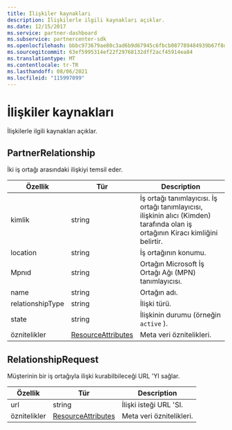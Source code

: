 ```yaml
---
title: İlişkiler kaynakları
description: İlişkilerle ilgili kaynakları açıklar.
ms.date: 12/15/2017
ms.service: partner-dashboard
ms.subservice: partnercenter-sdk
ms.openlocfilehash: bbbc973679ae80c3ad6b9d67945c6fbcb087789484939b67f8d8a6b538ce7d37
ms.sourcegitcommit: 63ef5995314ef22f29768132dff2acf45914ea84
ms.translationtype: MT
ms.contentlocale: tr-TR
ms.lasthandoff: 08/06/2021
ms.locfileid: "115997099"
---
```

# <a name="relationships-resources"></a>İlişkiler kaynakları

İlişkilerle ilgili kaynakları açıklar.

## <a name="partnerrelationship"></a>PartnerRelationship

İki iş ortağı arasındaki ilişkiyi temsil eder.

| Özellik         | Tür                                                           | Description                                                                                                                                    |
|------------------|----------------------------------------------------------------|------------------------------------------------------------------------------------------------------------------------------------------------|
| kimlik               | string                                                         | İş ortağı tanımlayıcısı. İş ortağı tanımlayıcısı, ilişkinin alıcı (Kimden) tarafında olan iş ortağının Kiracı kimliğini belirtir. |
| location         | string                                                         | İş ortağının konumu.                                                                                                                   |
| Mpnıd            | string                                                         | Ortağın Microsoft İş Ortağı Ağı (MPN) tanımlayıcısı.                                                                                 |
| name             | string                                                         | Ortağın adı.                                                                                                                       |
| relationshipType | string                                                         | İlişki türü.                                                                                                                      |
| state            | string                                                         | İlişkinin durumu (örneğin `active` ).                                                                                                 |
| öznitelikler       | [ResourceAttributes](utility-resources.md#resourceattributes) | Meta veri öznitelikleri.                                                                                                                       |

## <a name="relationshiprequest"></a>RelationshipRequest

Müşterinin bir iş ortağıyla ilişki kurabilbileceği URL 'YI sağlar.

| Özellik   | Tür                                                           | Description                   |
|------------|----------------------------------------------------------------|-------------------------------|
| url        | string                                                         | İlişki isteği URL 'SI. |
| öznitelikler | [ResourceAttributes](utility-resources.md#resourceattributes) | Meta veri öznitelikleri.      |
